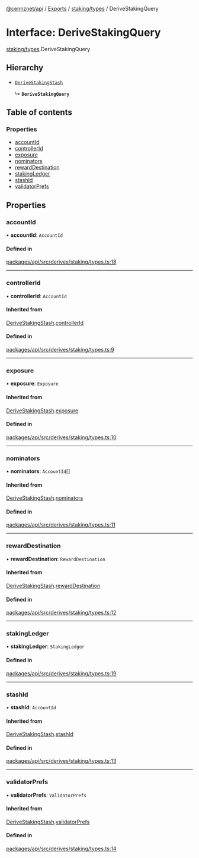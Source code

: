 [@cennznet/api](../README.md) / [Exports](../modules.md) / [staking/types](../modules/staking_types.md) / DeriveStakingQuery

# Interface: DeriveStakingQuery

[staking/types](../modules/staking_types.md).DeriveStakingQuery

## Hierarchy

- [`DeriveStakingStash`](staking_types.derivestakingstash.md)

  ↳ **`DeriveStakingQuery`**

## Table of contents

### Properties

- [accountId](staking_types.derivestakingquery.md#accountid)
- [controllerId](staking_types.derivestakingquery.md#controllerid)
- [exposure](staking_types.derivestakingquery.md#exposure)
- [nominators](staking_types.derivestakingquery.md#nominators)
- [rewardDestination](staking_types.derivestakingquery.md#rewarddestination)
- [stakingLedger](staking_types.derivestakingquery.md#stakingledger)
- [stashId](staking_types.derivestakingquery.md#stashid)
- [validatorPrefs](staking_types.derivestakingquery.md#validatorprefs)

## Properties

### accountId

• **accountId**: `AccountId`

#### Defined in

[packages/api/src/derives/staking/types.ts:18](https://github.com/cennznet/api.js/blob/8a3918c/packages/api/src/derives/staking/types.ts#L18)

___

### controllerId

• **controllerId**: `AccountId`

#### Inherited from

[DeriveStakingStash](staking_types.derivestakingstash.md).[controllerId](staking_types.derivestakingstash.md#controllerid)

#### Defined in

[packages/api/src/derives/staking/types.ts:9](https://github.com/cennznet/api.js/blob/8a3918c/packages/api/src/derives/staking/types.ts#L9)

___

### exposure

• **exposure**: `Exposure`

#### Inherited from

[DeriveStakingStash](staking_types.derivestakingstash.md).[exposure](staking_types.derivestakingstash.md#exposure)

#### Defined in

[packages/api/src/derives/staking/types.ts:10](https://github.com/cennznet/api.js/blob/8a3918c/packages/api/src/derives/staking/types.ts#L10)

___

### nominators

• **nominators**: `AccountId`[]

#### Inherited from

[DeriveStakingStash](staking_types.derivestakingstash.md).[nominators](staking_types.derivestakingstash.md#nominators)

#### Defined in

[packages/api/src/derives/staking/types.ts:11](https://github.com/cennznet/api.js/blob/8a3918c/packages/api/src/derives/staking/types.ts#L11)

___

### rewardDestination

• **rewardDestination**: `RewardDestination`

#### Inherited from

[DeriveStakingStash](staking_types.derivestakingstash.md).[rewardDestination](staking_types.derivestakingstash.md#rewarddestination)

#### Defined in

[packages/api/src/derives/staking/types.ts:12](https://github.com/cennznet/api.js/blob/8a3918c/packages/api/src/derives/staking/types.ts#L12)

___

### stakingLedger

• **stakingLedger**: `StakingLedger`

#### Defined in

[packages/api/src/derives/staking/types.ts:19](https://github.com/cennznet/api.js/blob/8a3918c/packages/api/src/derives/staking/types.ts#L19)

___

### stashId

• **stashId**: `AccountId`

#### Inherited from

[DeriveStakingStash](staking_types.derivestakingstash.md).[stashId](staking_types.derivestakingstash.md#stashid)

#### Defined in

[packages/api/src/derives/staking/types.ts:13](https://github.com/cennznet/api.js/blob/8a3918c/packages/api/src/derives/staking/types.ts#L13)

___

### validatorPrefs

• **validatorPrefs**: `ValidatorPrefs`

#### Inherited from

[DeriveStakingStash](staking_types.derivestakingstash.md).[validatorPrefs](staking_types.derivestakingstash.md#validatorprefs)

#### Defined in

[packages/api/src/derives/staking/types.ts:14](https://github.com/cennznet/api.js/blob/8a3918c/packages/api/src/derives/staking/types.ts#L14)
